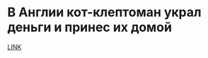 # В Англии кот-клептоман украл деньги и принес их домой 



[LINK](https://varlamov.ru/3336927.html)